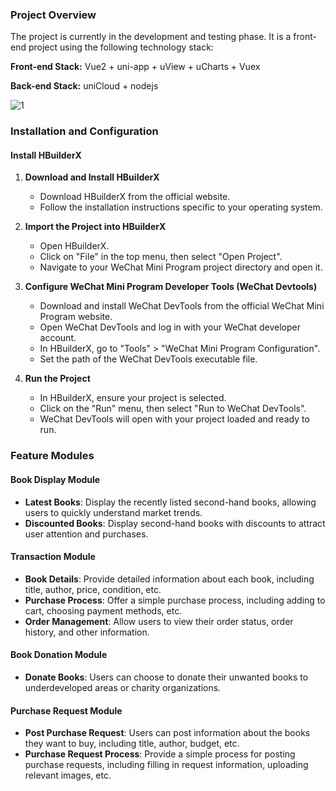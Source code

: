 ### Project Overview
The project is currently in the development and testing phase. It is a front-end project using the following technology stack:

**Front-end Stack:**
Vue2 + uni-app + uView + uCharts + Vuex

**Back-end Stack:** 
uniCloud + nodejs


![1](https://github.com/xianshi3/Yuetu-Second-hand-boo-trading-WeChat-Mini-Program/assets/57677273/8d7ea789-9371-4603-8066-3a53a172fa6a)


### Installation and Configuration

#### Install HBuilderX
1. **Download and Install HBuilderX**
   - Download HBuilderX from the official website.
   - Follow the installation instructions specific to your operating system.

2. **Import the Project into HBuilderX**
   - Open HBuilderX.
   - Click on "File" in the top menu, then select "Open Project".
   - Navigate to your WeChat Mini Program project directory and open it.

3. **Configure WeChat Mini Program Developer Tools (WeChat Devtools)**
   - Download and install WeChat DevTools from the official WeChat Mini Program website.
   - Open WeChat DevTools and log in with your WeChat developer account.
   - In HBuilderX, go to "Tools" > "WeChat Mini Program Configuration".
   - Set the path of the WeChat DevTools executable file.

4. **Run the Project**
   - In HBuilderX, ensure your project is selected.
   - Click on the "Run" menu, then select "Run to WeChat DevTools".
   - WeChat DevTools will open with your project loaded and ready to run.

### Feature Modules

#### Book Display Module
- **Latest Books**: Display the recently listed second-hand books, allowing users to quickly understand market trends.
- **Discounted Books**: Display second-hand books with discounts to attract user attention and purchases.

#### Transaction Module
- **Book Details**: Provide detailed information about each book, including title, author, price, condition, etc.
- **Purchase Process**: Offer a simple purchase process, including adding to cart, choosing payment methods, etc.
- **Order Management**: Allow users to view their order status, order history, and other information.

#### Book Donation Module
- **Donate Books**: Users can choose to donate their unwanted books to underdeveloped areas or charity organizations.

#### Purchase Request Module
- **Post Purchase Request**: Users can post information about the books they want to buy, including title, author, budget, etc.
- **Purchase Request Process**: Provide a simple process for posting purchase requests, including filling in request information, uploading relevant images, etc.
